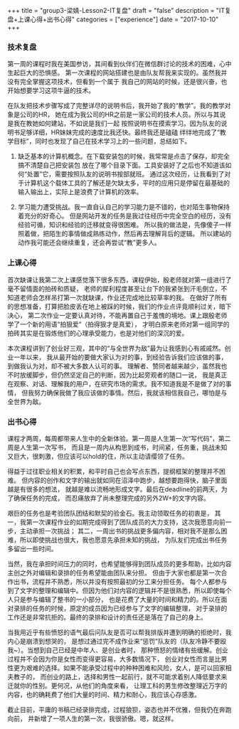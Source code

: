 +++
title = "group3-梁婧-Lesson2-IT复盘"
draft = "false"
description = "IT复盘+上课心得+出书心得"
categories = ["experience"]
date = "2017-10-10"
+++

### 技术复盘
第一周的课程时我在美国参访，其间看到伙伴们在微信群讨论的技术的困难，心中生起巨大的恐惧感。
第一次课程的网站搭建也是由队友帮我来实现的。虽然我并没有完全掌握这项技术，但看到一个属于
我自己的网站的时候，还是很兴奋，也开始想要学习这项牛逼的技术。<br>

在队友把技术步骤写成了完整详尽的说明书后，我开始了我的“教学”。我的教学对象是公司的HR，
她在成为我公司的HR之前是一家公司的技术人员。所以与其说是我在教她如何建站，不如说是我们一起
按照说明书在摸索学习。因为队友的说明书足够详细，HR妹妹完成的速度比我还快。最终我还是磕磕
绊绊地完成了“教学目标”，同时也发现了自己在技术学习上的一些问题，总结如下。<br>

1. 缺乏基本的计算机概念。在下载安装包的时候，我常常是点击了保存，却完全搞不清楚自己把安装包
放在了哪个目录下面。工具安装好了之后也不知道该如何“处置”它，需要按照队友的说明书按部就班。
通过这次经历，让我看到了对于计算机这个载体工具的了解还是欠缺太多，平时的应用只是停留在最基础的 
输入输出上，实际上是浪费了计算机的效率。 <br>

2. 学习能力遭受挑战。我一直自认自己的学习能力是不错的，也对陌生事物保持着充分的好奇心。
但是网站开发的任务是我过往经历中完全空白的经历，没有经验可循，知识和经验的迁移就变得很困难。
所以我的做法是，先像傻子一样照着做，把陌生的事情做成熟练动作，然后再去理解背后的逻辑。
所以建站的动作我可能还会继续重复，还会再尝试“教”更多人。<br>


### 上课心得
首次缺课让我第二次上课感觉落下很多东西，课程伊始，殷老师就对第一组进行了毫不留情面的拍砖和质疑，
老师的犀利程度甚至让台下的我紧张到汗毛倒立，不知道老师会怎样吊打第一次就缺课，作业还完成地比较草率的我。
在做好了所有的思想准备，打算把脸皮丢在地上被踩的时候，我们的作业点评竟顺利过关，暗下决心，
第二次作业一定要认真对待，不能再置自己于羞愧的境地。课上跟殷老师学了一个新的用语“拍狠爱”（拍得狠才是真爱），
才明白原来老师对第一组同学的拍砖其实是在锻炼他们的心理承受能力，也是对他们的深沉的爱。<br>

本次课程讲到了创业好三观，其中的“与全世界为敌”最为让我感到心有戚戚然。创业一年以来，
我从最开始的要做大家认为对的事，到经验告诉我们应该做的事，到做我认为对，却不被大多数人认可的事。
理解者、赞同者越来越少，虽然我也不时放缓脚步，但仍然坚定自己的判断，因为比起旁观者的随口一说，
我是真正在观察、对话、理解我的用户，在研究市场的需求。我不知道我是不是做了对的事情，
但我努力确保我做了我应该做的事情。然后，我就该相信我自己，哪怕是与全世界为敌。<br>


### 出书心得
课程才两周，每周都带来人生中的全新体验。第一周是人生第一次“写代码”，第二周是人生第一次写书，
而且是一周内从构思到成书，时间紧，任务重，挑战未知又巨大，很刺激，但应该可以hold的住，所以主动请缨领了任务。<br>

得益于过往职业相关的积累，和平时自己也会写点东西，提纲框架的整理并不困难。
但内容的创作和文字的输出就如同在沼泽中跑步，越想要跑得快，脑子里面越是有很多的想法，
就越是难以流畅地形成文字。最后在deadline的前两天，为了确保任务的完成，
而忍痛放弃了尚未整理完成的另外2W+的文字内容。<br>

艰巨的任务也是考验团队团结和默契的验金石。我主动领取任务的初衷是，
其一，我第一次课程作业的如期完成得到了团队成员的大力支持，这次我愿意向前一步，主动承担一次挑战；
其二，一周出书的挑战更多偏内容，相对我不是那么困难，所以即使挑战也很大，我也愿意先承担未知的挑战，
为队友们完成出书任务多留出一些时间。<br>

当然，我在承担时间压力的同时，也希望能够得到团队成员的更多帮助，比如内容主创之外对编辑和录排的任务希望能由团队来分担。
但由于大家也都是第一次合作出书，流程并不熟悉，所以并没有按照最初的分工来分担任务。
每个人都参与到了文字的整理和编辑中。但因为他们对内容的逻辑并不是很熟悉，所以即使每个人只是参与编辑了整书的一小部分，
也是花费了大量的时间和精力的。所以在面对录排的任务的时候，原定的成员因为已经参与了文字的编辑整理，
对于录排的工作还是非常抗拒的。最终的录排和设计的责任还是落在了自己的身上。<br>

当我用近乎有些愤怒的语气最后问队友是否可以帮我排版并遭到明确的拒绝时，我内心是崩溃到想哭的，
是想过通过完不成作业来“惩罚”队友的（队友冷静不要殴我~）。当想到自己已经是中年人、是创业者时，
那种愤怒的情绪有些缓解。创业过程并不会因为你是女性而变得更容易，大多数情况下，
创业对女性而言是比男性更为艰难的选择。如果不能承受过程中的种种困难和风险，女人，是可以回家相夫教子的，
而创业的路上，选择和男性一起前行，就不可能求着别人降低要求来迁就你的性别。更何况，从他们的角度来看，
让理工科的男生修改整理近万字的内容，也的确耗费了他们大量的时间、精力和耐心，我应该心存感激。<br>

截止目前，平庸的书稿已经录排完成，过程狼狈，姿态也并不优雅，但我仍在奔跑向前，
并新增了一项人生的第一次，我很骄傲。嗯，就这样。<br>
